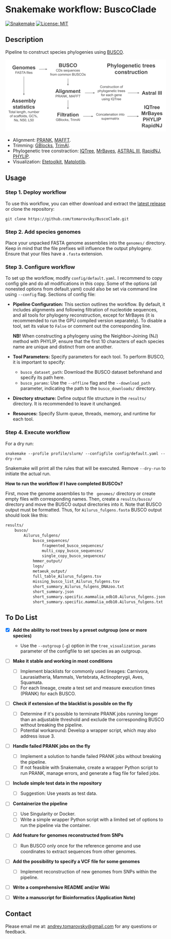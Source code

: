 # Snakemake workflow: BuscoClade

[![Snakemake](https://img.shields.io/badge/snakemake-≥6.1.0-brightgreen.svg)](https://snakemake.github.io)
[![License: MIT](https://img.shields.io/badge/License-MIT-yellow.svg)](https://opensource.org/licenses/MIT)

## Description

Pipeline to construct species phylogenies using [BUSCO](https://busco.ezlab.org/).

![Workflow scheme](./workflow.png)

- Alignment: [PRANK](http://wasabiapp.org/software/prank/), [MAFFT](https://mafft.cbrc.jp/alignment/software/).
- Trimming: [GBlocks](https://academic.oup.com/mbe/article/17/4/540/1127654), [TrimAl](http://trimal.cgenomics.org/).
- Phylogenetic tree constraction: [IQTree](http://www.iqtree.org/), [MrBayes](https://nbisweden.github.io/MrBayes/), [ASTRAL III](https://bmcbioinformatics.biomedcentral.com/articles/10.1186/s12859-018-2129-y), [RapidNJ](https://birc.au.dk/software/rapidnj), [PHYLIP](https://phylipweb.github.io/phylip/).
- Visualization: [Etetoolkit](http://etetoolkit.org/), [Matplotlib](https://matplotlib.org/stable/).

## Usage

### Step 1. Deploy workflow

To use this workflow, you can either download and extract the [latest release](https://github.com/tomarovsky/BuscoClade/releases) or clone the repository:

```
git clone https://github.com/tomarovsky/BuscoClade.git
```

### Step 2. Add species genomes

Place your unpacked FASTA genome assemblies into the `genomes/` directory. Keep in mind that the file prefixes will influence the output phylogeny. Ensure that your files have a `.fasta` extension.

### Step 3. Configure workflow

To set up the workflow, modify `config/default.yaml`. I recommend to copy config gile and do all modifications in this copy. Some of the options (all nonested options from default.yaml) could also be set via command line using `--config` flag. Sections of config file:

- **Pipeline Configuration:**
This section outlines the workflow. By default, it includes alignments and following filtration of nucleotide sequences, and all tools for phylogeny reconstruction, except for MrBayes (it is recommended to run the GPU compiled version separately). To disable a tool, set its value to `False` or comment out the corresponding line.

  **NB!** When constructing a phylogeny using the Neighbor-Joining (NJ) method with PHYLIP, ensure that the first 10 characters of each species name are unique and distinct from one another.

- **Tool Parameters:**
Specify parameters for each tool. To perform BUSCO, it is important to specify:
  - `busco_dataset_path`: Download the BUSCO dataset beforehand and specify its path here.
  - `busco_params`: Use the `--offline` flag and the `--download_path` parameter, indicating the path to the `busco_downloads/` directory.

- **Directory structure:**
Define output file structure in the `results/` directory. It is recommended to leave it unchanged.

- **Resources:**
Specify Slurm queue, threads, memory, and runtime for each tool.

### Step 4. Execute workflow

For a dry run:

```
snakemake --profile profile/slurm/ --configfile config/default.yaml --dry-run
```

Snakemake will print all the rules that will be executed. Remove `--dry-run` to initiate the actual run.

**How to run the workflow if I have completed BUSCOs?**

First, move the genome assemblies to the ` genomes/` directory or create empty files with corresponding names. Then, create a `results/busco/` directory and move the BUSCO output directories into it. Note that BUSCO output must be formatted. Thus, for `Ailurus_fulgens.fasta` BUSCO output should look like this:

```
results/
    busco/
        Ailurus_fulgens/
            busco_sequences/
                fragmented_busco_sequences/
                multi_copy_busco_sequences/
                single_copy_busco_sequences/
            hmmer_output/
            logs/
            metaeuk_output/
            full_table_Ailurus_fulgens.tsv
            missing_busco_list_Ailurus_fulgens.tsv
            short_summary_Ailurus_fulgens_DNAzoo.txt
            short_summary.json
            short_summary.specific.mammalia_odb10.Ailurus_fulgens.json
            short_summary.specific.mammalia_odb10.Ailurus_fulgens.txt
```

## To Do List

- [x] **Add the ability to root trees by a preset outgroup (one or more species)**
    - Use the `--outgroup` (`-g`) option in the `tree_visualization_params` parameter of the configfile to set species as an outgroup.

- [ ] **Make it stable and working in most conditions**
    - [ ] Implement blacklists for commonly used lineages: Carnivora, Laurasiatheria, Mammals, Vertebrata, Actinopterygii, Aves, Squamata.
    - [ ] For each lineage, create a test set and measure execution times (PRANK) for each BUSCO.

- [ ] **Check if extension of the blacklist is possible on the fly**
    - [ ] Determine if it's possible to terminate PRANK jobs running longer than an adjustable threshold and exclude the corresponding BUSCO without breaking the pipeline.
    - [ ] Potential workaround: Develop a wrapper script, which may also address issue 3.

- [ ] **Handle failed PRANK jobs on the fly**
    - [ ] Implement a solution to handle failed PRANK jobs without breaking the pipeline.
    - [ ] If not feasible with Snakemake, create a wrapper Python script to run PRANK, manage errors, and generate a flag file for failed jobs.

- [ ] **Include simple test data in the repository**
    - [ ] Suggestion: Use yeasts as test data.

- [ ] **Containerize the pipeline**
    - [ ] Use Singularity or Docker.
    - [ ] Write a simple wrapper Python script with a limited set of options to run the pipeline via the container.

- [ ] **Add feature for genomes reconstructed from SNPs**
    - [ ] Run BUSCO only once for the reference genome and use coordinates to extract sequences from other genomes.

- [ ] **Add the possibility to specify a VCF file for some genomes**
    - [ ] Implement reconstruction of new genomes from SNPs within the pipeline.

- [ ] **Write a comprehensive README and/or Wiki**

- [ ] **Write a manuscript for Bioinformatics (Application Note)**


## Contact

Please email me at: <andrey.tomarovsky@gmail.com> for any questions or feedback.

